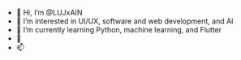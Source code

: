 - 👋 Hi, I’m @LUJxAIN
- 👀 I’m interested in UI/UX, software and web development, and AI
- 🌱 I’m currently learning Python, machine learning, and Flutter
- 💞️ 
- 📫 

<!---
LUJxAIN/LUJxAIN is a ✨ special ✨ repository because its `README.md` (this file) appears on your GitHub profile.
You can click the Preview link to take a look at your changes.
--->
